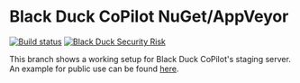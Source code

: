 # Black Duck CoPilot NuGet/AppVeyor

[![Build status](https://ci.appveyor.com/api/projects/status/6968j1og6kvx06xt/branch/master?svg=true)](https://ci.appveyor.com/project/BlackDuckCoPilot/example-nuget-appveyor/branch/master) [![Black Duck Security Risk](https://test.duckbuild.io/github/groups/BlackDuckCoPilot/locations/example-nuget-appveyor/public/results/branches/master/badge-risk.svg)](https://test.duckbuild.io/github/groups/BlackDuckCoPilot/locations/example-nuget-appveyor/public/results/branches/master)

This branch shows a working setup for Black Duck CoPilot's staging server.
An example for public use can be found [here](https://github.com/BlackDuckCoPilot/example-nuget-appveyor).
